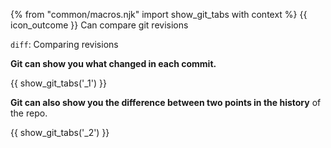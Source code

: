 {% from "common/macros.njk" import show_git_tabs with context %}
<span id="outcomes">{{ icon_outcome }} Can compare git revisions</span>

<span id="title">`diff`: Comparing revisions</span>

<div id="body">

**Git can show you what changed in each commit.**

{{ show_git_tabs('_1') }}

**Git can also show you the difference between two points in the history** of the repo.

{{ show_git_tabs('_2') }}

</div>

<div id="extras">
</div>
